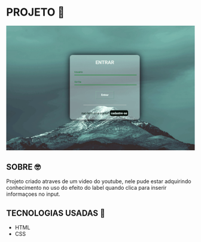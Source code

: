 # PROJETO 🚀
<img src="src/design/longin.gif">

## SOBRE 🤓
Projeto criado atraves de um video do youtube, nele pude estar adquirindo conhecimento no uso do efeito do label quando clica para inserir informaçoes no input.

## TECNOLOGIAS USADAS 🧮
- HTML
- CSS